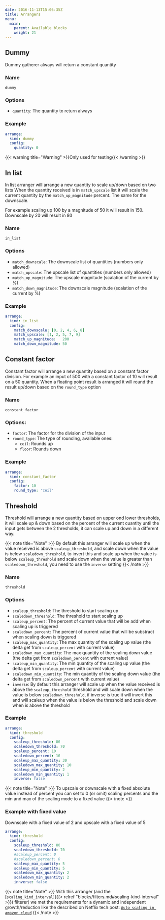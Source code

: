 ```yaml
---
date: 2016-11-13T15:05:35Z
title: Arrangers
menu:
  main:
    parent: Available blocks
    weight: 21
---
```


## Dummy

Dummy gatherer always will return a constant quantity

### Name

`dummy`

### Options

* `quantity`: The quantity to return always

### Example

```yaml
arrange:
  kind: dummy
  config:
    quantity: 0
```

{{< warning title="Warning" >}}Only used for testing{{< /warning >}}

## In list

In list arranger will arrange a new quantity to scale up/down based on two lists
When the quantity received is in `match_upscale` list it will scale the current
quantity by the `match_up_magnitude` percent. The same for the downscale.

For example scaling up 100 by a magnitude of 50 it will result in 150. Downscale
by 20 will result in 80

### Name

`in_list`

### Options

* `match_downscale`: The downscale list of quantities (numbers only allowed)
* `match_upscale`: The upscale list of quantities (numbers only allowed)
* `match_up_magnitude`: The upscale magnitude (scalation of the current by %)
* `match_down_magnitude`:  The downscale magnitude (scalation of the current by %)

### Example

```yaml
arrange:
  kind: in_list
  config:
    match_downscale: [0, 2, 4, 6, 8]
    match_upscale: [1, 2, 5, 7, 9]
    match_up_magnitude:   200
    match_down_magnitude: 50
```

## Constant factor

Constant factor will arrange a new quantity based on a constant factor division.
For example an input of 500 with a constant factor of 10 will result on a 50
quantity. When a floating point result is arranged it will round
the result up/down based on the `round_type` option

###  Name

`constant_factor`

### Options:
* `factor`: The factor for the division of the input
* `round_type`: The type of rounding, available ones:
    * `ceil`: Rounds up
    * `floor`: Rounds down

### Example

```yaml
arrange:
  kind: constant_factor
  config:
    factor: 10
    round_type: "ceil"
```

## Threshold

Threshold will arrange a new quantity based on upper ond lower thresholds, it
will scale up & down based on the percent of the current cuantity until the input
gets between the 2 thresholds, it can scale up and down in a different way.

{{< note title="Note" >}}
By default this arranger will scale up when the value received is above `scaleup_threshold`, and scale down when the value
is below `scaledown_threshold`, to invert this and scale up when the value is below `scaleup_threshold` and scale down when the
value is greater than `scaledown_threshold`, you need to use the `inverse` setting
{{< /note >}}

### Name

`threshold`

### Options
* `scaleup_threshold`: The threshold to start scaling up
* `scaledown_threshold`: The threshold to start scaling up
* `scaleup_percent`: The percent of current value that will be add when scaling up is triggered
* `scaledown_percent`: The percent of current value that will be substract when scaling down is triggered
* `scaleup_max_quantity`: The max quantity of the scaling up value (the delta get from `scaleup_percent` with current value)
* `scaledown_max_quantity`: The max quantity of the scaling down value (the delta get from `scaledown_percent` with current value)
* `scaleup_min_quantity`: The min quantity of the scaling up value (the delta get from `scaleup_percent` with current value)
* `scaledown_min_quantity`: The min quantity of the scaling down value (the delta get from `scaledown_percent` with current value)
* `inverse`: By default this arranger will scale up when the value received is above the `scaleup_threshold` threshold and will scale down when the value is below `scaledown_threshold`, if inverse is true it will invert this and will scaleup when the value is below
the threshold and scale down when is above the threshold

### Example

```yaml
arrange:
  kind: threshold
  config:
    scaleup_threshold: 80
    scaledown_threshold: 70
    scaleup_percent: 10
    scaledown_percent: 10
    scaleup_max_quantity: 30
    scaledown_max_quantity: 10
    scaleup_min_quantity: 2
    scaledown_min_quantity: 1
    inverse: false
```

{{< note title="Note" >}}
To upscale or downscale with a fixed absolute value instead of percent you can set to 0 (or omit) scaling percents and
the min and max of the scaling mode to a fixed value
{{< /note >}}

### Example with fixed value

Downscale with a fixed value of 2 and upscale with a fixed value of 5

```yaml
arrange:
  kind: threshold
  config:
    scaleup_threshold: 80
    scaledown_threshold: 70
    #scaleup_percent: 0
    #scaledown_percent: 0
    scaleup_max_quantity: 5
    scaleup_min_quantity: 5
    scaledown_max_quantity: 2
    scaledown_min_quantity: 2
    innverse: false
```

{{< note title="Note" >}}
With this arranger (and the [`scaling_kind_interval`]({{< relref "blocks/filters.md#scaling-kind-interval" >}}) filterer) we met the requirements for a dynamic and independent growth/reduction
like the described on Netflix tech post: [`Auto scaling in amazon cloud`](http://techblog.netflix.com/2012/01/auto-scaling-in-amazon-cloud.html)
{{< /note >}}
